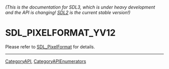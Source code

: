 ###### (This is the documentation for SDL3, which is under heavy development and the API is changing! [SDL2](https://wiki.libsdl.org/SDL2/) is the current stable version!)
# SDL_PIXELFORMAT_YV12

Please refer to [SDL_PixelFormat](SDL_PixelFormat) for details.

----
[CategoryAPI](CategoryAPI), [CategoryAPIEnumerators](CategoryAPIEnumerators)

